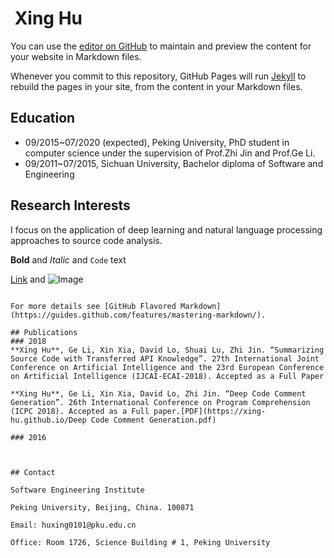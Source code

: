 #  Xing Hu

You can use the [editor on GitHub](https://github.com/huxingfree/xing-hu.github.io/edit/master/index.md) to maintain and preview the content for your website in Markdown files.

Whenever you commit to this repository, GitHub Pages will run [Jekyll](https://jekyllrb.com/) to rebuild the pages in your site, from the content in your Markdown files.

## Education

- 09/2015~07/2020 (expected), Peking University, PhD student in computer science under the supervision of Prof.Zhi Jin and Prof.Ge Li.
- 09/2011~07/2015, Sichuan University, Bachelor diploma of Software and Engineering

## Research Interests

I focus on the application of deep learning and natural language processing approaches to source code analysis.


**Bold** and _Italic_ and `Code` text

[Link](url) and ![Image](src)
```

For more details see [GitHub Flavored Markdown](https://guides.github.com/features/mastering-markdown/).

## Publications
### 2018
**Xing Hu**, Ge Li, Xin Xia, David Lo, Shuai Lu, Zhi Jin. “Summarizing Source Code with Transferred API Knowledge”. 27th International Joint Conference on Artificial Intelligence and the 23rd European Conference on Artificial Intelligence (IJCAI-ECAI-2018). Accepted as a Full Paper

**Xing Hu**, Ge Li, Xin Xia, David Lo, Zhi Jin. “Deep Code Comment Generation”. 26th International Conference on Program Comprehension (ICPC 2018). Accepted as a Full paper.[PDF](https://xing-hu.github.io/Deep Code Comment Generation.pdf)

### 2016



## Contact

Software Engineering Institute

Peking University, Beijing, China. 100871

Email: huxing0101@pku.edu.cn

Office: Room 1726, Science Building # 1, Peking University
